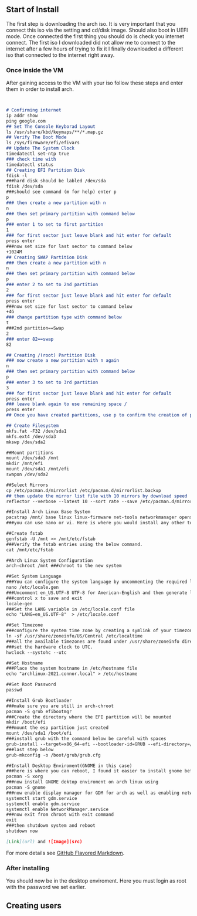 ## Start of Install 

The first step is downloading the arch iso. It is very important that you connect this iso via the setting and cd/disk image. Should also boot in UEFI mode. Once connected the first thing you should do is check you internet connect. The first iso I downloaded did not allow me to connect to the internet after a few hours of trying to fix it I finally downloaded a different iso that connected to the internet right away. 

### Once inside the VM

After gaining access to the VM with your iso follow these steps and enter them in order to install arch.

```markdown


# Confirming internet 
ip addr show
ping google.com
## Set The Console Keyborad Layout
ls /usr/share/kbd/keymaps/**/*.map.gz 
## Verify The Boot Mode
ls /sys/firmware/efi/efivars
## Update The System Clock
timedatectl set-ntp true
### check time with 
timedatectl status
## Creating EFI Partition Disk
fdisk -l 
###hard disk should be labled /dev/sda
fdisk /dev/sda
###should see command (m for help) enter p 
p 
### then create a new partition with n
n 
### then set primary partition with command below 
p 
### enter 1 to set to first partition 
1 
### for first sector just leave blank and hit enter for default
press enter 
###now set size for last sector to command below
+1024M  
## Creating SWAP Partition Disk
### then create a new partition with n
n 
### then set primary partition with command below 
p 
### enter 2 to set to 2nd partition 
2 
### for first sector just leave blank and hit enter for default
press enter 
###now set size for last sector to command below
+4G 
### change partition type with command below
t 
###2nd partition==Swap
2 
### enter 82==swap
82 

## Creating /(root) Partition Disk
### now create a new partition with n again
n 
### then set primary partition with command below 
p 
### enter 3 to set to 3rd partition 
3 
### for first sector just leave blank and hit enter for default
press enter 
### leave blank again to use remaining space /
press enter 
## Once you have created partitions, use p to confirm the creation of partitions and then, w to save the changes.

## Create Filesystem 
mkfs.fat -F32 /dev/sda1
mkfs.ext4 /dev/sda3
mkswp /dev/sda2

##Mount partitions 
mount /dev/sda3 /mnt
mkdir /mnt/efi
mount /dev/sda1 /mnt/efi
swapon /dev/sda2

##Select Mirrors
cp /etc/pacman.d/mirrorlist /etc/pacman.d/mirrorlist.backup
## then update the mirror list file with 10 mirrors by download speed
reflector --verbose --latest 10 --sort rate --save /etc/pacman.d/mirrorlist

##Install Arch Linux Base System
pacstrap /mnt/ base linux linux-firmware net-tools networkmanager openssh nano 
###you can use nano or vi. Here is where you would install any other tools or packages you want 

##Create fstab
genfstab -U /mnt >> /mnt/etc/fstab
###Verify the fstab entries using the below command.
cat /mnt/etc/fstab

##Arch Linux System Configuration 
arch-chroot /mnt ###chroot to the new system

##Set System Language 
###You can configure the system language by uncommenting the required languages from /etc/locale.gen file
nano /etc/locale.gen
###Uncomment en_US.UTF-8 UTF-8 for American-English and then generate locales by running
###control x to save and exit
locale-gen
###Set the LANG variable in /etc/locale.conf file
echo "LANG=en_US.UTF-8"  > /etc/locale.conf

##Set Timezone
###configure the system time zone by creating a symlink of your timezone to the /etc/localtime file
ln -sf /usr/share/zoneinfo/US/Central /etc/localtime 
###all the available timezones are found under /usr/share/zoneinfo directory
###set the hardware clock to UTC.
hwclock --systohc --utc

##Set Hostname
###Place the system hostname in /etc/hostname file
echo "archlinux-2021.connor.local" > /etc/hostname

##Set Root Password
passwd

##Install Grub Bootloader
###make sure you are still in arch-chroot
pacman -S grub efibootmgr
###Create the directory where the EFI partition will be mounted
mkdir /boot/efi
###mount the esp partition just created
mount /dev/sda1 /boot/efi
###install grub with the command below be careful with spaces
grub-install --target=x86_64-efi --bootloader-id=GRUB --efi-directory=/boot/efi
###last step below 
grub-mkconfig -o /boot/grub/grub.cfg

##Install Desktop Enviroment(GNOME in this case)
###here is where you can reboot, I found it easier to install gnome before reboot
pacman -S xorg
###now install GNOME dektop enviroment on arch linux using
pacman -S gnome
###now enable display manager for GDM for arch as well as enabling network manager
systemctl start gdm.service
systemctl enable gdm.service
systemctl enable NetworkManager.service
###now exit from chroot with exit command
exit
###then shutdowm system and reboot
shutdown now

[Link](url) and ![Image](src)
```

For more details see [GitHub Flavored Markdown](https://guides.github.com/features/mastering-markdown/).

### After installing 
You should now be in the desktop enviroment. Here you must login as root with the password we set earlier.

## Creating users
